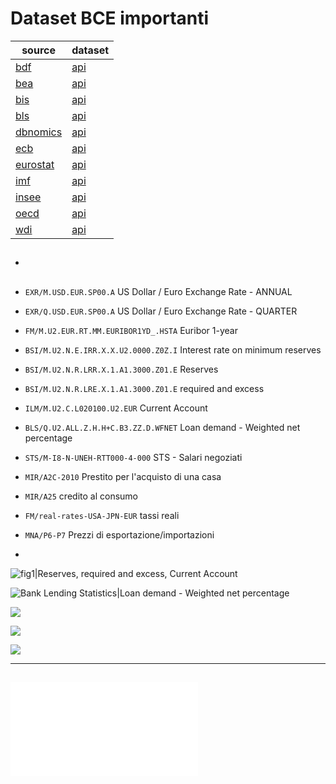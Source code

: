 # Dataset BCE importanti


| source                                         | dataset                                            |
| ---------------------------------------------- | -------------------------------------------------- |
| [bdf](https://fgeerolf.com/data/bdf)           | [api](https://fgeerolf.com/data/bdf/api.html)      |
| [bea](https://fgeerolf.com/data/bea)           | [api](https://fgeerolf.com/data/bea/api.html)      |
| [bis](https://fgeerolf.com/data/bis)           | [api](https://fgeerolf.com/data/bis/api.html)      |
| [bls](https://fgeerolf.com/data/bls)           | [api](https://fgeerolf.com/data/bls/api.html)      |
| [dbnomics](https://fgeerolf.com/data/dbnomics) | [api](https://fgeerolf.com/data/dbnomics/api.html) |
| [ecb](https://fgeerolf.com/data/ecb)           | [api](https://fgeerolf.com/data/ecb/api.html)      |
| [eurostat](https://fgeerolf.com/data/eurostat) | [api](https://fgeerolf.com/data/eurostat/api.html) |
| [imf](https://fgeerolf.com/data/imf)           | [api](https://fgeerolf.com/data/imf/api.html)      |
| [insee](https://fgeerolf.com/data/insee)       | [api](https://fgeerolf.com/data/insee/api.html)    |
| [oecd](https://fgeerolf.com/data/oecd)         | [api](https://fgeerolf.com/data/oecd/api.html)     |
| [wdi](https://fgeerolf.com/data/wdi)           | [api](https://fgeerolf.com/data/wdi/api.html)      |

- ## 

- `EXR/M.USD.EUR.SP00.A`                             US Dollar / Euro Exchange Rate - ANNUAL
- `EXR/Q.USD.EUR.SP00.A`                             US Dollar / Euro Exchange Rate - QUARTER
- `FM/M.U2.EUR.RT.MM.EURIBOR1YD_.HSTA`    Euribor 1-year
- `BSI/M.U2.N.E.IRR.X.X.U2.0000.Z0Z.I`    Interest rate on minimum reserves
- `BSI/M.U2.N.R.LRR.X.1.A1.3000.Z01.E`    Reserves
- `BSI/M.U2.N.R.LRE.X.1.A1.3000.Z01.E`    required and excess
- `ILM/M.U2.C.L020100.U2.EUR`                    Current Account
- `BLS/Q.U2.ALL.Z.H.H+C.B3.ZZ.D.WFNET`    Loan demand - Weighted net percentage
- `STS/M-I8-N-UNEH-RTT000-4-000`              STS - Salari negoziati
- `MIR/A2C-2010`                                          Prestito per l'acquisto di una casa
- `MIR/A25`                                                   credito al consumo
- `FM/real-rates-USA-JPN-EUR`                   tassi reali
- `MNA/P6-P7`                                               Prezzi di esportazione/importazioni
- 






![fig1|Reserves, required and excess, Current Account](https://fgeerolf.com/data/ecb/api_files/figure-html/required-excess-reserves-current-account-1.png)

![Bank Lending Statistics|Loan demand - Weighted net percentage](https://fgeerolf.com/data/ecb/api_files/figure-html/BLS.Q.U2.ALL.Z.H.H-C.B3.ZZ.D.WFNET-1.png)

![](https://fgeerolf.com/data/ecb/MIR_files/figure-html/A2C-2010-1.png)

![](https://fgeerolf.com/data/ecb/MIR_files/figure-html/A25-1.png)

![](https://fgeerolf.com/data/ecb/MNA_files/figure-html/P6-P7-1.png)



---
## ![BCE - Tutti i set di dati](../../BCE%20-%20Tutti%20i%20set%20di%20dati.md)